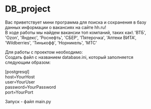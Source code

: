 # DB_project
Вас приветствует мини программа для поиска и сохранения в базу данных информации о вакансиях на сайте hh.ru!  
В ходе работы мы найдем вакансии топ компаний, таких как\ 'ВТБ', 'Ozon', 'Яндекс', 'Роснефть', 'СБЕР', 'Пятерочка', 'Аптеки ВИТА', 'Wildberries', 'Тинькофф', 'Норникель', 'МТС'  

Для работы с проектом необходимо:  
Создать файл с названием database.ini, который заполняется следующим образом:  
  
[postgresql]  
host=YourHost  
user=YourUser  
password=YourPassword  
port=YourPort  
  
Запуск - файл main.py  
